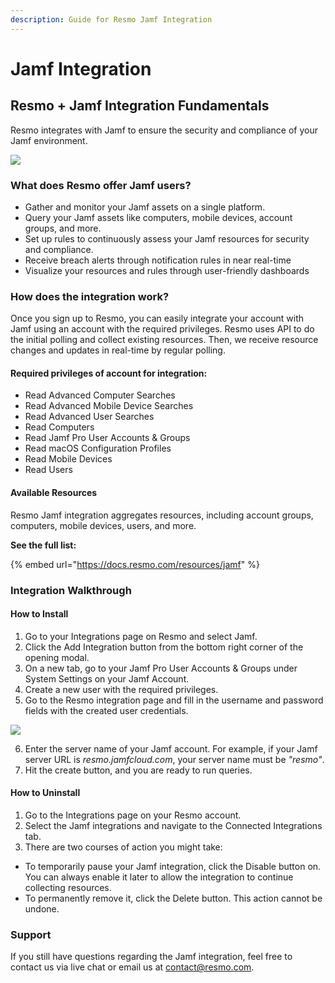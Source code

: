 ```yaml
---
description: Guide for Resmo Jamf Integration
---
```


# Jamf Integration

## Resmo + Jamf Integration Fundamentals&#x20;

Resmo integrates with Jamf to ensure the security and compliance of your Jamf environment.

![](../.gitbook/assets/jamf-logo.png)

### What does Resmo offer Jamf users?

* Gather and monitor your Jamf assets on a single platform.
* Query your Jamf assets like computers, mobile devices, account groups, and more.
* Set up rules to continuously assess your Jamf resources for security and compliance.
* Receive breach alerts through notification rules in near real-time
* Visualize your resources and rules through user-friendly dashboards

### How does the integration work?

Once you sign up to Resmo, you can easily integrate your account with Jamf using an account with the required privileges. Resmo uses API to do the initial polling and collect existing resources. Then, we receive resource changes and updates in real-time by regular polling.

#### Required privileges of account for integration:

* Read Advanced Computer Searches
* Read Advanced Mobile Device Searches
* Read Advanced User Searches
* Read Computers
* Read Jamf Pro User Accounts & Groups
* Read macOS Configuration Profiles
* Read Mobile Devices
* Read Users

#### Available Resources

Resmo Jamf integration aggregates resources, including account groups, computers, mobile devices, users, and more.

**See the full list:**

{% embed url="https://docs.resmo.com/resources/jamf" %}

### Integration Walkthrough

#### How to Install

1. Go to your Integrations page on Resmo and select Jamf.
2. Click the Add Integration button from the bottom right corner of the opening modal.
3. On a new tab, go to your Jamf Pro User Accounts & Groups under System Settings on your Jamf Account.
4. Create a new user with the required privileges.
5. Go to the Resmo integration page and fill in the username and password fields with the created user credentials.

![](../.gitbook/assets/jamf-configuration-fields.png)

6. Enter the server name of your Jamf account. For example, if your Jamf server URL is _resmo.jamfcloud.com_, your server name must be _"resmo"_.
7. Hit the create button, and you are ready to run queries.

#### How to Uninstall

1. Go to the Integrations page on your Resmo account.&#x20;
2. Select the Jamf integrations and navigate to the Connected Integrations tab.
3. There are two courses of action you might take:

* To temporarily pause your Jamf integration, click the Disable button on. You can always enable it later to allow the integration to continue collecting resources.
* To permanently remove it, click the Delete button. This action cannot be undone.

### Support

If you still have questions regarding the Jamf integration, feel free to contact us via live chat or email us at contact@resmo.com.
